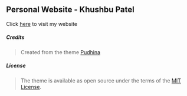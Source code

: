 ## Personal Website - Khushbu Patel
Click [here](https://kpatel427.github.io/) to visit my website



##### Credits
> Created from the theme [Pudhina](https://knhash.github.io/Pudhina/)

##### License
>The theme is available as open source under the terms of the [MIT License](http://opensource.org/licenses/MIT).
